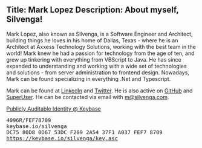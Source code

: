 Title: Mark Lopez
Description: About myself, Silvenga!
---

Mark Lopez, also known as Silvenga, is a Software Engineer and Architect, building things he loves in his home of Dallas, Texas - where he is an Architect at Axxess Technology Solutions, working with the best team in the world! Mark knew he had a passion for technology from the age of ten, and grew up tinkering with everything from VBScript to Java. He has since expanded to understanding and working with a wide set of technologies and solutions - from server administration to frontend design. Nowadays, Mark can be found specializing in everything .Net and Typescript.

Mark can be found at [LinkedIn](https://www.linkedin.com/in/silvenga) and [Twitter](https://twitter.com/Silvenga). He is also active on [GitHub](https://github.com/Silvenga) and [SuperUser](https://superuser.com/users/183064/mark-lopez). He can be contacted via email with [m@silvenga.com](mailto:m@silvenga.com).

[Publicly Auditable Identity @ Keybase](/keybase/)
<pre>
4096R/FEF78709
keybase.io/silvenga
DC75 80D8 0D67 53DC F209 2A54 37F1 A037 FEF7 8709
<a href="https://keybase.io/silvenga/key.asc">https://keybase.io/silvenga/key.asc</a>
</pre>
